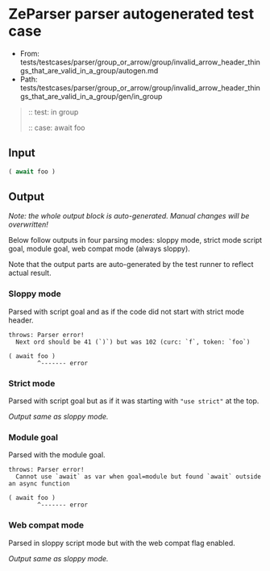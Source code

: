 # ZeParser parser autogenerated test case

- From: tests/testcases/parser/group_or_arrow/group/invalid_arrow_header_things_that_are_valid_in_a_group/autogen.md
- Path: tests/testcases/parser/group_or_arrow/group/invalid_arrow_header_things_that_are_valid_in_a_group/gen/in_group

> :: test: in group
>
> :: case: await foo

## Input


`````js
( await foo )
`````

## Output

_Note: the whole output block is auto-generated. Manual changes will be overwritten!_

Below follow outputs in four parsing modes: sloppy mode, strict mode script goal, module goal, web compat mode (always sloppy).

Note that the output parts are auto-generated by the test runner to reflect actual result.

### Sloppy mode

Parsed with script goal and as if the code did not start with strict mode header.

`````
throws: Parser error!
  Next ord should be 41 (`)`) but was 102 (curc: `f`, token: `foo`)

( await foo )
        ^------- error
`````

### Strict mode

Parsed with script goal but as if it was starting with `"use strict"` at the top.

_Output same as sloppy mode._

### Module goal

Parsed with the module goal.

`````
throws: Parser error!
  Cannot use `await` as var when goal=module but found `await` outside an async function

( await foo )
        ^------- error
`````


### Web compat mode

Parsed in sloppy script mode but with the web compat flag enabled.

_Output same as sloppy mode._
